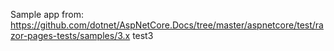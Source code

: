 Sample app from: https://github.com/dotnet/AspNetCore.Docs/tree/master/aspnetcore/test/razor-pages-tests/samples/3.x
test3
